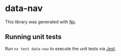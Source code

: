 # data-nav

This library was generated with [Nx](https://nx.dev).

## Running unit tests

Run `nx test data-nav` to execute the unit tests via [Jest](https://jestjs.io).
